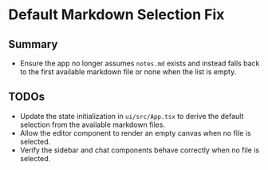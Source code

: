 # Default Markdown Selection Fix

## Summary
- Ensure the app no longer assumes `notes.md` exists and instead falls back to the first available markdown file or none when the list is empty.

## TODOs
- Update the state initialization in `ui/src/App.tsx` to derive the default selection from the available markdown files.
- Allow the editor component to render an empty canvas when no file is selected.
- Verify the sidebar and chat components behave correctly when no file is selected.
